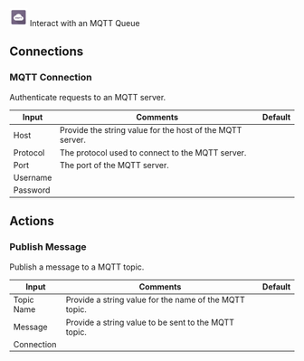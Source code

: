 ![MQTT](./assets/mqtt.png#connector-icon)
Interact with an MQTT Queue

## Connections

### MQTT Connection

Authenticate requests to an MQTT server.

| Input    | Comments                                                  | Default |
| -------- | --------------------------------------------------------- | ------- |
| Host     | Provide the string value for the host of the MQTT server. |         |
| Protocol | The protocol used to connect to the MQTT server.          |         |
| Port     | The port of the MQTT server.                              |         |
| Username |                                                           |         |
| Password |                                                           |         |

## Actions

### Publish Message

Publish a message to a MQTT topic.

| Input      | Comments                                               | Default |
| ---------- | ------------------------------------------------------ | ------- |
| Topic Name | Provide a string value for the name of the MQTT topic. |         |
| Message    | Provide a string value to be sent to the MQTT topic.   |         |
| Connection |                                                        |         |
